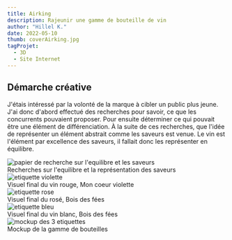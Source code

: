 ```yaml
---
title: Airking
description: Rajeunir une gamme de bouteille de vin
author: "Hillel K."
date: 2022-05-10
thumb: coverAirking.jpg
tagProjet:
  - 3D 
  - Site Internet
---
```


## Démarche créative

J'étais intéressé par la volonté de la marque à cibler un public plus jeune. J'ai donc d'abord effectué des recherches pour savoir, ce que les concurrents pouvaient proposer. Pour ensuite déterminer ce qui pouvait être une élément de différenciation. À la suite de ces recherches, que l'idée de représenter un élément abstrait comme les saveurs est venue. Le vin est l'élément par excellence des saveurs, il fallait donc les représenter en équilibre.

<img src="/projets/img/tourCampanet/recherches.jpg" alt="papier de recherche sur l'equilibre et les saveurs"/>
 <figcaption>Recherches sur l'equilibre et la représentation des saveurs</figcaption> 

<img class="rounded imgProjet" src="/projets/img/tourCampanet/etiquetteViolet.jpg" alt="etiquette violette"/>
<figcaption>Visuel final du vin rouge, Mon coeur violette</figcaption> 

<img class="rounded imgProjet" src="/projets/img/tourCampanet/etiquetteRose.jpg" alt="etiquette rose"/>
<figcaption>Visuel final du rosé, Bois des fées</figcaption> 

<img class="rounded imgProjet" src="/projets/img/tourCampanet/etiquetteBleu.jpg" alt="etiquette bleu"/>
<figcaption>Visuel final du vin blanc, Bois des fées</figcaption> 

<img class="rounded imgProjet" src="/projets/img/tourCampanet/gammePresentation.jpg" alt="mockup des 3 etiquettes"/>
<figcaption>Mockup de la gamme de bouteilles</figcaption> 